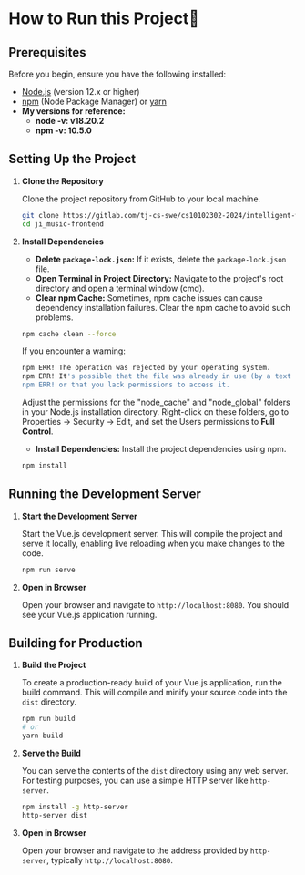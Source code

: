 # How to Run this Project🚀

## Prerequisites

Before you begin, ensure you have the following installed:

- [Node.js](https://nodejs.org/) (version 12.x or higher)
- [npm](https://www.npmjs.com/) (Node Package Manager) or [yarn](https://yarnpkg.com/)
- **My versions for reference:**
    - **node -v: v18.20.2**
    - **npm -v: 10.5.0**

## Setting Up the Project

1. **Clone the Repository**

    Clone the project repository from GitHub to your local machine.

    ```bash
    git clone https://gitlab.com/tj-cs-swe/cs10102302-2024/intelligent-worker/ji_music-frontend
    cd ji_music-frontend
    ```

2. **Install Dependencies**

    - **Delete `package-lock.json`:** If it exists, delete the `package-lock.json` file.
    - **Open Terminal in Project Directory:** Navigate to the project's root directory and open a terminal window (cmd).
    - **Clear npm Cache:** Sometimes, npm cache issues can cause dependency installation failures. Clear the npm cache to avoid such problems.

    ```bash
    npm cache clean --force
    ```

    If you encounter a warning:

    ```bash
    npm ERR! The operation was rejected by your operating system.
    npm ERR! It's possible that the file was already in use (by a text editor or antivirus),
    npm ERR! or that you lack permissions to access it.
    ```

    Adjust the permissions for the "node_cache" and "node_global" folders in your Node.js installation directory. Right-click on these folders, go to Properties -> Security -> Edit, and set the Users permissions to **Full Control**.

    - **Install Dependencies:** Install the project dependencies using npm.

    ```bash
    npm install
    ```

## Running the Development Server

1. **Start the Development Server**

    Start the Vue.js development server. This will compile the project and serve it locally, enabling live reloading when you make changes to the code.

    ```bash
    npm run serve
    ```

2. **Open in Browser**

    Open your browser and navigate to `http://localhost:8080`. You should see your Vue.js application running.

## Building for Production

1. **Build the Project**

    To create a production-ready build of your Vue.js application, run the build command. This will compile and minify your source code into the `dist` directory.

    ```bash
    npm run build
    # or
    yarn build
    ```

2. **Serve the Build**

    You can serve the contents of the `dist` directory using any web server. For testing purposes, you can use a simple HTTP server like `http-server`.

    ```bash
    npm install -g http-server
    http-server dist
    ```

3. **Open in Browser**

    Open your browser and navigate to the address provided by `http-server`, typically `http://localhost:8080`.
